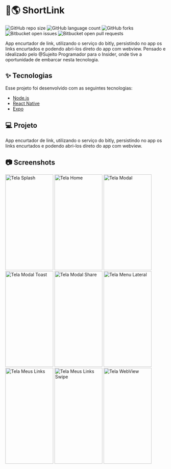 # 🔗🌎 ShortLink
![GitHub repo size](https://img.shields.io/github/repo-size/LeonardoMarconi/shortlink?style=for-the-badge)
![GitHub language count](https://img.shields.io/github/languages/count/LeonardoMarconi/shortlink?style=for-the-badge)
![GitHub forks](https://img.shields.io/github/forks/LeonardoMarconi/shortlink?style=for-the-badge)
![Bitbucket open issues](https://img.shields.io/bitbucket/issues/LeonardoMarconi/shortlink?style=for-the-badge)
![Bitbucket open pull requests](https://img.shields.io/bitbucket/pr-raw/LeonardoMarconi/shortlink?style=for-the-badge)

App encurtador de link, utilizando o serviço do bitly, persistindo no app os links encurtados e podendo abri-los direto do app com webview.
Pensado e idealizado pelo @Sujeito Programador para o Insider, onde tive a oportunidade de embarcar nesta tecnologia.

## ✨ Tecnologias

Esse projeto foi desenvolvido com as seguintes tecnologias:

- [Node.js](https://nodejs.org/)
- [React Native](https://reactnative.dev/)
- [Expo](https://expo.io/)

## 💻 Projeto

App encurtador de link, utilizando o serviço do bitly, persistindo no app os links encurtados e podendo abri-los direto do app com webview.

## 📷 Screenshots  
<div style="flex-direction: row;">
<img style="flex-direction: row;" alt="Tela Splash" src="https://drive.google.com/uc?export=view&id=19b_h66jCxkz1pEF6yhWI7V8lSmr2QuNq" width="150" height="300">
<img style="flex-direction: row;" alt="Tela Home" src="https://drive.google.com/uc?export=view&id=19bXct38jDWseuDIbpkPOoJIiCFnv6QTM" width="150" height="300">
<img style="flex-direction: row;" alt="Tela Modal" src="https://drive.google.com/uc?export=view&id=19XatrE0ImuU-szpUKYMnRPd-d7KOFXmI" width="150" height="300">
<img style="flex-direction: row;" alt="Tela Modal Toast" src="https://drive.google.com/uc?export=view&id=19QjaND4eWZ2g2DbcTooE_DueymX1S9A-" width="150" height="300">
<img style="flex-direction: row;" alt="Tela Modal Share" src="https://drive.google.com/uc?export=view&id=199lwagq_bMVvTbTey1wTOX6OkTlahMdQ" width="150" height="300">
<img style="flex-direction: row;" alt="Tela Menu Lateral" src="https://drive.google.com/uc?export=view&id=1980axGXNUuG3JYSfoA4QDrQ79gqTqdv1" width="150" height="300">
<img style="flex-direction: row;" alt="Tela Meus Links" src="https://drive.google.com/uc?export=view&id=197bSpOlcsIW0U63nOb55kKEl7ihUxz0G" width="150" height="300">
<img style="flex-direction: row;" alt="Tela Meus Links Swipe" src="https://drive.google.com/uc?export=view&id=196SM7jUhM1sdD6pNb1s07ur2XHMKpANz" width="150" height="300">
<img style="flex-direction: row;" alt="Tela WebView" src="https://drive.google.com/uc?export=view&id=191nupSkCC6hSiuCy2ksWEzpEErpclB0E" width="150" height="300">
</div>
